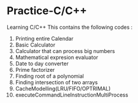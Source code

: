 # Practice-C/C++
Learning C/C++
This contains the following codes :
1) Printing entire Calendar 
2) Basic Calculator
3) Calculator that can process big numbers
4) Mathematical expresion evaluator
5) Date to day converter
6) Prime factorizer 
7) Finding root of a polynomial
8) Finding intersection of two arrays
9) CacheModelling(LRU/FIFO/OPTRIMAL)
10) executeCommandLineInstructionMultiProcess
